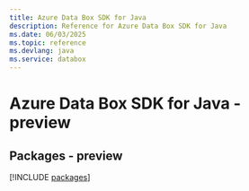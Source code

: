 ```yaml
---
title: Azure Data Box SDK for Java
description: Reference for Azure Data Box SDK for Java
ms.date: 06/03/2025
ms.topic: reference
ms.devlang: java
ms.service: databox
---
```

# Azure Data Box SDK for Java - preview
## Packages - preview
[!INCLUDE [packages](data-box-index.md)]